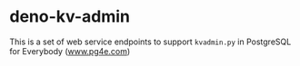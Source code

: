 # deno-kv-admin

This is a set of web service endpoints to support `kvadmin.py` in PostgreSQL for Everybody (www.pg4e.com)
